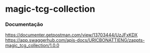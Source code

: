 # magic-tcg-collection

### Documentação

https://documenter.getpostman.com/view/13703444/UzJFxKDX
https://app.swaggerhub.com/apis-docs/URICBONATTIENG/zappts-magic_tcg_collection/1.0.0

